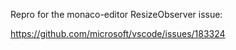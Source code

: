 Repro for the monaco-editor ResizeObserver issue:

https://github.com/microsoft/vscode/issues/183324

